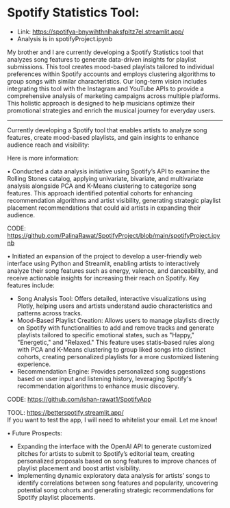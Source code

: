 # Spotify Statistics Tool:
- Link: https://spotifya-bnywihthnlhaksfpltz7el.streamlit.app/
- Analysis is in spotifyProject.ipynb

My brother and I are currently developing a Spotify Statistics tool that analyzes song features to generate data-driven insights for playlist submissions. This tool creates mood-based playlists tailored to individual preferences within Spotify accounts and employs clustering algorithms to group songs with similar characteristics. Our long-term vision includes integrating this tool with the Instagram and YouTube APIs to provide a comprehensive analysis of marketing campaigns across multiple platforms. This holistic approach is designed to help musicians optimize their promotional strategies and enrich the musical journey for everyday users.


----------------------------------

Currently developing a Spotify tool that enables artists to analyze song features, create mood-based playlists, and gain insights to enhance audience reach and visibility:

Here is more information:

• Conducted a data analysis initiative using Spotify’s API to examine the Rolling Stones catalog, applying univariate, bivariate, and multivariate analysis alongside PCA and K-Means clustering to categorize song features. This approach identified potential cohorts for enhancing recommendation algorithms and artist visibility, generating strategic playlist placement recommendations that could aid artists in expanding their audience. 

CODE: https://github.com/PalinaRawat/SpotifyProject/blob/main/spotifyProject.ipynb

• Initiated an expansion of the project to develop a user-friendly web interface using Python and Streamlit, enabling artists to interactively analyze their song features such as energy, valence, and danceability, and receive actionable insights for increasing their reach on Spotify. Key features include:

- Song Analysis Tool: Offers detailed, interactive visualizations using Plotly, helping users and artists understand audio characteristics and patterns across tracks.
- Mood-Based Playlist Creation: Allows users to manage playlists directly on Spotify with functionalities to add and remove tracks and generate playlists tailored to specific emotional states, such as "Happy," "Energetic," and "Relaxed." This feature uses statis-based rules along with PCA and K-Means clustering to group liked songs into distinct cohorts, creating personalized playlists for a more customized listening experience.
- Recommendation Engine: Provides personalized song suggestions based on user input and listening history, leveraging Spotify's recommendation algorithms to enhance music discovery.

CODE: https://github.com/ishan-rawat1/SpotifyApp

TOOL: https://betterspotify.streamlit.app/  
If you want to test the app, I will need to whitelist your email. Let me know!

• Future Prospects:

- Expanding the interface with the OpenAI API to generate customized pitches for artists to submit to Spotify’s editorial team, creating personalized proposals based on song features to improve chances of playlist placement and boost artist visibility.
- Implementing dynamic exploratory data analysis for artists’ songs to identify correlations between song features and popularity, uncovering potential song cohorts and generating strategic recommendations for Spotify playlist placements.
